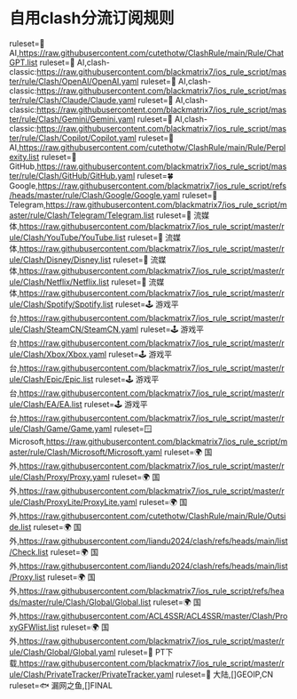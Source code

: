 # 自用clash分流订阅规则
ruleset=🧚 AI,https://raw.githubusercontent.com/cutethotw/ClashRule/main/Rule/ChatGPT.list
ruleset=🧚 AI,clash-classic:https://raw.githubusercontent.com/blackmatrix7/ios_rule_script/master/rule/Clash/OpenAI/OpenAI.yaml
ruleset=🧚 AI,clash-classic:https://raw.githubusercontent.com/blackmatrix7/ios_rule_script/master/rule/Clash/Claude/Claude.yaml
ruleset=🧚 AI,clash-classic:https://raw.githubusercontent.com/blackmatrix7/ios_rule_script/master/rule/Clash/Gemini/Gemini.yaml
ruleset=🧚 AI,clash-classic:https://raw.githubusercontent.com/blackmatrix7/ios_rule_script/master/rule/Clash/Copilot/Copilot.yaml
ruleset=🧚 AI,https://raw.githubusercontent.com/cutethotw/ClashRule/main/Rule/Perplexity.list
ruleset=📘 GitHub,https://raw.githubusercontent.com/blackmatrix7/ios_rule_script/master/rule/Clash/GitHub/GitHub.yaml
ruleset=🍀 Google,https://raw.githubusercontent.com/blackmatrix7/ios_rule_script/refs/heads/master/rule/Clash/Google/Google.yaml
ruleset=🙋 Telegram,https://raw.githubusercontent.com/blackmatrix7/ios_rule_script/master/rule/Clash/Telegram/Telegram.list
ruleset=📀 流媒体,https://raw.githubusercontent.com/blackmatrix7/ios_rule_script/master/rule/Clash/YouTube/YouTube.list
ruleset=📀 流媒体,https://raw.githubusercontent.com/blackmatrix7/ios_rule_script/master/rule/Clash/Disney/Disney.list
ruleset=📀 流媒体,https://raw.githubusercontent.com/blackmatrix7/ios_rule_script/master/rule/Clash/Netflix/Netflix.list
ruleset=📀 流媒体,https://raw.githubusercontent.com/blackmatrix7/ios_rule_script/master/rule/Clash/Spotify/Spotify.list
ruleset=🕹️ 游戏平台,https://raw.githubusercontent.com/blackmatrix7/ios_rule_script/master/rule/Clash/SteamCN/SteamCN.yaml
ruleset=🕹️ 游戏平台,https://raw.githubusercontent.com/blackmatrix7/ios_rule_script/master/rule/Clash/Xbox/Xbox.yaml
ruleset=🕹️ 游戏平台,https://raw.githubusercontent.com/blackmatrix7/ios_rule_script/master/rule/Clash/Epic/Epic.list
ruleset=🕹️ 游戏平台,https://raw.githubusercontent.com/blackmatrix7/ios_rule_script/master/rule/Clash/EA/EA.list
ruleset=🕹️ 游戏平台,https://raw.githubusercontent.com/blackmatrix7/ios_rule_script/master/rule/Clash/Game/Game.yaml
ruleset=🪟 Microsoft,https://raw.githubusercontent.com/blackmatrix7/ios_rule_script/master/rule/Clash/Microsoft/Microsoft.yaml
ruleset=🌍 国外,https://raw.githubusercontent.com/blackmatrix7/ios_rule_script/master/rule/Clash/Proxy/Proxy.yaml
ruleset=🌍 国外,https://raw.githubusercontent.com/blackmatrix7/ios_rule_script/master/rule/Clash/ProxyLite/ProxyLite.yaml
ruleset=🌍 国外,https://raw.githubusercontent.com/cutethotw/ClashRule/main/Rule/Outside.list
ruleset=🌍 国外,https://raw.githubusercontent.com/liandu2024/clash/refs/heads/main/list/Check.list
ruleset=🌍 国外,https://raw.githubusercontent.com/liandu2024/clash/refs/heads/main/list/Proxy.list
ruleset=🌍 国外,https://raw.githubusercontent.com/blackmatrix7/ios_rule_script/refs/heads/master/rule/Clash/Global/Global.list
ruleset=🌍 国外,https://raw.githubusercontent.com/ACL4SSR/ACL4SSR/master/Clash/ProxyGFWlist.list
ruleset=🌍 国外,https://raw.githubusercontent.com/blackmatrix7/ios_rule_script/master/rule/Clash/Global/Global.yaml
ruleset=🧸 PT下载,https://raw.githubusercontent.com/blackmatrix7/ios_rule_script/master/rule/Clash/PrivateTracker/PrivateTracker.yaml
ruleset=🎯 大陆,[]GEOIP,CN
ruleset=🐟 漏网之鱼,[]FINAL
